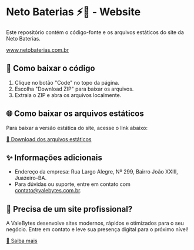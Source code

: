# Neto Baterias ⚡🔋 - Website

Este repositório contém o código-fonte e os arquivos estáticos do site da Neto Baterias.

<a href="https://netobaterias.com.br" target="_blank">www.netobaterias.com.br</a>

## 📂 Como baixar o código

1. Clique no botão "Code" no topo da página.
2. Escolha "Download ZIP" para baixar os arquivos.
3. Extraia o ZIP e abra os arquivos localmente.

## 🌐 Como baixar os arquivos estáticos

Para baixar a versão estática do site, acesse o link abaixo:

[🔗 Download dos arquivos estáticos](https://github.com/allessandrogomes/netobaterias/releases/download/v1.0.1743682653/netobaterias-estatico.zip)

## ✨ Informações adicionais

- Endereço da empresa: Rua Largo Alegre, Nº 299, Bairro João XXIII, Juazeiro-BA.
- Para dúvidas ou suporte, entre em contato com contato@valebytes.com.br.

## 🚀 Precisa de um site profissional?

A ValeBytes desenvolve sites modernos, rápidos e otimizados para o seu negócio. Entre em contato e leve sua presença digital para o próximo nível!

<a href="https://valebytes.com.br" target="_blank">🔗 Saiba mais</a>
